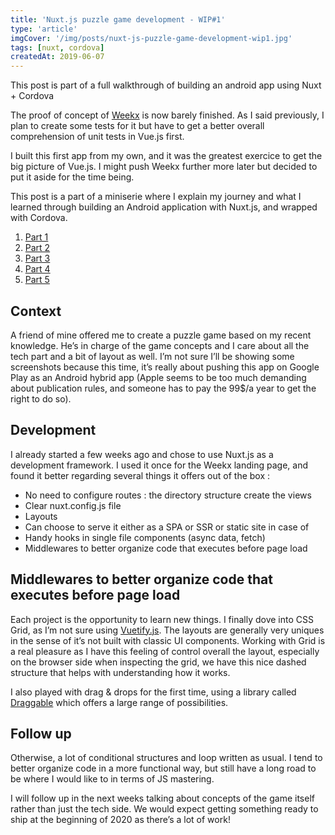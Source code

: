```yaml
---
title: 'Nuxt.js puzzle game development - WIP#1'
type: 'article'
imgCover: '/img/posts/nuxt-js-puzzle-game-development-wip1.jpg'
tags: [nuxt, cordova]
createdAt: 2019-06-07
---
```


This post is part of a full walkthrough of building an android app using Nuxt + Cordova
<!--more-->
The proof of concept of [Weekx](https:weekx.xyz) is now barely finished. As I said previously, I plan to create some tests for it but have to get a better overall comprehension of unit tests in Vue.js first.

I built this first app from my own, and it was the greatest exercice to get the big picture of Vue.js. I might push Weekx further more later but decided to put it aside for the time being.

This post is a part of a miniserie where I explain my journey and what I learned through building an Android application with Nuxt.js, and wrapped with Cordova.

1. [Part 1](/posts/nuxt-js-puzzle-game-development-wip1)
2. [Part 2](/posts/nuxt-js-puzzle-game-development-wip2)
3. [Part 3](/posts/nuxt-js-puzzle-game-development-wip3)
4. [Part 4](/posts/nuxt-js-puzzle-game-development-wip4)
5. [Part 5](/posts/nuxt-js-puzzle-game-development-wip5)

## Context

A friend of mine offered me to create a puzzle game based on my recent knowledge. He’s in charge of the game concepts and I care about all the tech part and a bit of layout as well. I’m not sure I’ll be showing some screenshots because this time, it’s really about pushing this app on Google Play as an Android hybrid app (Apple seems to be too much demanding about publication rules, and someone has to pay the 99$/a year to get the right to do so).

## Development

I already started a few weeks ago and chose to use Nuxt.js as a development framework. I used it once for the Weekx landing page, and found it better regarding several things it offers out of the box :

* No need to configure routes : the directory structure create the views
* Clear nuxt.config.js file
* Layouts
* Can choose to serve it either as a SPA or SSR or static site in case of
* Handy hooks in single file components (async data, fetch)
* Middlewares to better organize code that executes before page load

## Middlewares to better organize code that executes before page load

Each project is the opportunity to learn new things. I finally dove into CSS Grid, as I’m not sure using [Vuetify.js](https://vuetifyjs.com/). The layouts are generally very uniques in the sense of it’s not built with classic UI components.
Working with Grid is a real pleasure as I have this feeling of control overall the layout, especially on the browser side when inspecting the grid, we have this nice dashed structure that helps with understanding how it works.

I also played with drag & drops for the first time, using a library called [Draggable](https://shopify.github.io/draggable/) which offers a large range of possibilities.

## Follow up

Otherwise, a lot of conditional structures and loop written as usual. I tend to better organize code in a more functional way, but still have a long road to be where I would like to in terms of JS mastering.

I will follow up in the next weeks talking about concepts of the game itself rather than just the tech side.
We would expect getting something ready to ship at the beginning of 2020 as there’s a lot of work!